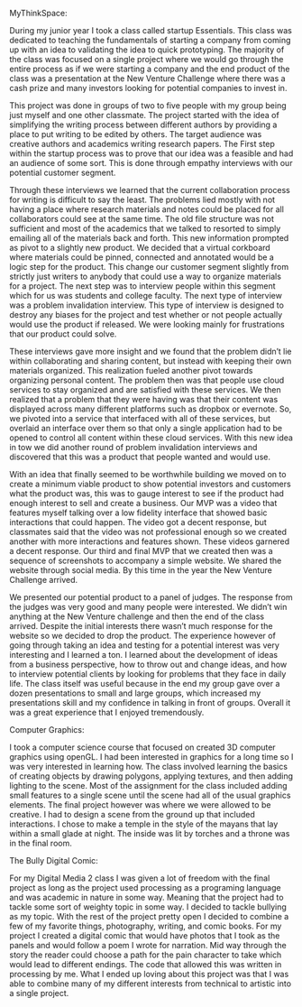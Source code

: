 <span class="ehp_small_header"> MyThinkSpace:</span>	<p class="page_section_paragraph"> During my junior year I took a class called startup Essentials. This class was dedicated to teaching the fundamentals of starting a company from coming up with an idea to validating the idea to quick prototyping. The majority of the class was focused on a single project where we would go through the entire process as if we were starting a company and the end product of the class was a presentation at the New Venture Challenge where there was a cash prize and many investors looking for potential companies to invest in. </p>	<p class="page_section_paragraph">This project was done in groups of two to five people with my group being just myself and one other classmate. The project started with the idea of simplifying the writing process between different authors by providing a place to put writing to be edited by others. The target audience was creative authors and academics writing research papers. The First step within the startup process was to prove that our idea was a feasible and had an audience of some sort. This is done through empathy interviews with our potential customer segment. </p> 
 <p class="page_section_paragraph">Through these interviews we learned that the current collaboration process for writing is difficult to say the least. The problems lied mostly with not having a place where research materials and notes could be placed for all collaborators could see at the same time. The old file structure was not sufficient and most of the academics that we talked to resorted to simply emailing all of the materials back and forth. This new information prompted as pivot to a slightly new product. We decided that a virtual corkboard where materials could be pinned, connected and annotated would be a logic step for the product. This change our customer segment slightly from strictly just writers to anybody that could use a way to organize materials for a project. The next step was to interview people within this segment which for us was students and college faculty. The next type of interview was a problem invalidation interview. This type of interview is designed to destroy any biases for the project and test whether or not people actually would use the product if released. We were looking mainly for frustrations that our product could solve. </p>
<p class="page_section_paragraph"> These interviews gave more insight and we found that the problem didn’t lie within collaborating and sharing content, but instead with keeping their own materials organized. This realization fueled another pivot towards organizing personal content. The problem then was that people use cloud services to stay organized and are satisfied with these services. We then realized that a problem that they were having was that their content was displayed across many different platforms such as dropbox or evernote. So, we pivoted into a service that interfaced with all of these services, but overlaid an interface over them so that only a single application had to be opened to control all content within these cloud services. With this new idea in tow we did another round of problem invalidation interviews and discovered that this was a product that people wanted and would use. </p> <p class="page_section_paragraph"> With an idea that finally seemed to be worthwhile building we moved on to create a minimum viable product to show potential investors and customers what the product was, this was to gauge interest to see if the product had enough interest to sell and create a business. Our MVP was a video that features myself talking over a low fidelity interface that showed basic interactions that could happen. The video got a decent response, but classmates said that the video was not professional enough so we created another with more interactions and features shown. These videos garnered a decent response. Our third and final MVP that we created then was a sequence of screenshots to accompany a simple website. We shared the website through social media. By this time in the year the New Venture Challenge arrived. </p>
<p class="page_section_paragraph"> We presented our potential product to a panel of judges. The response from the judges was very good and many people were interested. We didn’t win anything at the New Venture challenge and then the end of the class arrived. Despite the initial interests there wasn’t much response for the website so we decided to drop the product. The experience however of going through taking an idea and testing for a potential interest was very interesting and I learned a ton. I learned about the development of ideas from a business perspective, how to throw out and change ideas, and how to interview potential clients by looking for problems that they face in daily life. The class itself was useful because in the end my group gave over a dozen presentations to small and large groups, which increased my presentations skill and my confidence in talking in front of groups. Overall it was a great experience that I enjoyed tremendously. </p>
 <span class="ehp_small_header"> Computer Graphics: </span>	<p class="page_section_paragraph"> I took a computer science course that focused on created 3D computer graphics using openGL. I had been interested in graphics for a long time so I was very interested in learning how. The class involved learning the basics of creating objects by drawing polygons, applying textures, and then adding lighting to the scene. Most of the assignment for the class included adding small features to a single scene until the scene had all of the usual graphics elements. The final project however was where we were allowed to be creative. I had to design a scene from the ground up that included interactions. I chose to make a temple in the style of the mayans that lay within a small glade at night. The inside was lit by torches and a throne was in the final room. </p><span class="ehp_small_header"> The Bully Digital Comic: </span>	<p class="page_section_paragraph"> For my Digital Media 2 class I was given a lot of freedom with the final project as long as the project used processing as a programing language and was academic in nature in some way. Meaning that the project had to tackle some sort of weighty topic in some way. I decided to tackle bullying as my topic. With the rest of the project pretty open I decided to combine a few of my favorite things, photography, writing, and comic books. For my project I created a digital comic that would have photos that I took as the panels and would follow a poem I wrote for narration. Mid way through the story the reader could choose a path for the pain character to take which would lead to different endings. The code that allowed this was written in processing by me. What I ended up loving about this project was that I was able to combine many of my different interests from technical to artistic into a single project.	 </p>